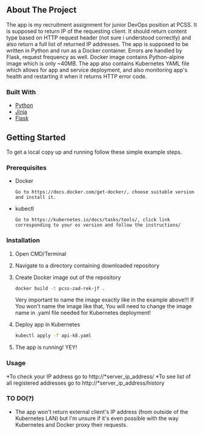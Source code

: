 ## About The Project

The app is my recruitment assignment for junior DevOps position at PCSS. It is supposed to return IP of the requesting client. 
It should return content type based on HTTP request header (not sure i understood correctly) and also return a full list of returned IP addresses.
The app is supposed to be written in Python and run as a Docker container. Errors are handled by Flask, request frequency as well. 
Docker image contains Python-alpine image which is only ~40MB. The app also contains Kubernetes YAML file which allows for app and service deployment, and also monitoring app's health and restarting it when it returns HTTP error code.



### Built With

* [Python](https://www.python.org/)
* [Jinja](https://jinja.palletsprojects.com/en/3.0.x/)
* [Flask](https://flask.palletsprojects.com/en/2.0.x/)



<!-- GETTING STARTED -->
## Getting Started

To get a local copy up and running follow these simple example steps.

### Prerequisites


* Docker
	```
	Go to https://docs.docker.com/get-docker/, choose suitable version and install it.
	```
* kubectl
	```
	Go to https://kubernetes.io/docs/tasks/tools/, click link corresponding to your os version and follow the instructions/
	```
	
### Installation

1. Open CMD/Terminal
2. Navigate to a directory containing downloaded repository
3. Create Docker image out of the repository
	```sh
	docker build -t pcss-zad-rek-jf .
	```
	
	Very important to name the image exactly like in the example above!!! If You won't name the image like that, You will need to change the image name in .yaml file needed for Kubernetes deployment!
	
4. Deploy app in Kubernetes
   ```sh
   kubectl apply -f api-k8.yaml
   ```
5. The app is running! YEY!



### Usage

*To check your IP address go to http://*server_ip_address/ 
*To see list of all registered addresses go to http://*server_ip_address/history



### TO DO(?)

* The app won't return external client's IP address (from outside of the Kubernetes LAN) 
	but I'm unsure if it's even possible with the way Kubernetes and Docker proxy their requests.